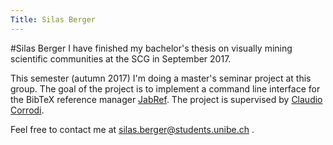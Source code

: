 ```yaml
---
Title: Silas Berger
---
```

#Silas Berger
I have finished my bachelor's thesis on visually mining scientific communities at the SCG in September 2017.

This semester (autumn 2017) I'm doing a master's seminar project at this group. The goal of the project is to implement a command line interface for the BibTeX reference manager [JabRef](http://www.jabref.org/). The project is supervised by [Claudio Corrodi](/staff/Corrodi).

Feel free to contact me at <a href="mailto:silas.berger@students.unibe.ch">silas.berger@students.unibe.ch</a>
.

